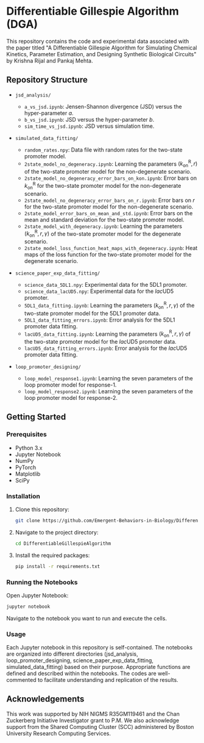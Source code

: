 # Differentiable Gillespie Algorithm (DGA)

This repository contains the code and experimental data associated with the paper titled "A Differentiable Gillespie Algorithm for Simulating Chemical Kinetics, Parameter Estimation, and Designing Synthetic Biological Circuits" by Krishna Rijal and Pankaj Mehta.

## Repository Structure

- `jsd_analysis/`
  - `a_vs_jsd.ipynb`: Jensen-Shannon divergence (JSD) versus the hyper-parameter $a$.
  - `b_vs_jsd.ipynb`: JSD versus the hyper-parameter $b$. 
  - `sim_time_vs_jsd.ipynb`: JSD versus simulation time.

- `simulated_data_fitting/`
  - `random_rates.npy`: Data file with random rates for the two-state promoter model.
  - `2state_model_no_degeneracy.ipynb`: Learning the parameters $\left(k_{\text{on}}^{\text{R}}, r\right)$ of the two-state promoter model for the non-degenerate scenario.
  - `2state_model_no_degeneracy_error_bars_on_kon.ipynb`: Error bars on $k_{\text{on}}^{\text{R}}$ for the two-state promoter model for the non-degenerate scenario.
  - `2state_model_no_degeneracy_error_bars_on_r.ipynb`: Error bars on $r$ for the two-state promoter model for the non-degenerate scenario.
  - `2state_model_error_bars_on_mean_and_std.ipynb`: Error bars on the mean and standard deviation for the two-state promoter model.
  - `2state_model_with_degeneracy.ipynb`: Learning the parameters $\left(k_{\text{on}}^{\text{R}}, r, \gamma \right)$  of the two-state promoter model for the degenerate scenario.
  - `2state_model_loss_function_heat_maps_with_degeneracy.ipynb`: Heat maps of the loss function for the two-state promoter model for the degenerate scenario.

- `science_paper_exp_data_fitting/`
  - `science_data_5DL1.npy`: Experimental data for the 5DL1 promoter.
  - `science_data_lacUD5.npy`: Experimental data for the *lac*UD5 promoter.
  - `5DL1_data_fitting.ipynb`: Learning the parameters $\left(k_{\text{on}}^{\text{R}}, r, \gamma\right)$ of the two-state promoter model for the 5DL1 promoter data.
  - `5DL1_data_fitting_errors.ipynb`: Error analysis for the 5DL1 promoter data fitting.
  - `lacUD5_data_fitting.ipynb`: Learning the parameters $\left(k_{\text{on}}^{\text{R}}, r, \gamma \right)$ of the two-state promoter model for the *lac*UD5 promoter data.
  - `lacUD5_data_fitting_errors.ipynb`: Error analysis for the *lac*UD5 promoter data fitting.

- `loop_promoter_designing/`
  - `loop_model_response1.ipynb`: Learning the seven parameters of the loop promoter model for response-1.
  - `loop_model_response2.ipynb`: Learning the seven parameters of the loop promoter model for response-2.

## Getting Started

### Prerequisites

- Python 3.x
- Jupyter Notebook
- NumPy
- PyTorch
- Matplotlib
- SciPy

### Installation

1. Clone this repository:
    ```bash
    git clone https://github.com/Emergent-Behaviors-in-Biology/DifferentiableGillespieAlgorithm.git
    ```

2. Navigate to the project directory:
    ```bash
    cd DifferentiableGillespieAlgorithm
    ```

3. Install the required packages:
    ```bash
    pip install -r requirements.txt
    ```

### Running the Notebooks

Open Jupyter Notebook:
```bash
jupyter notebook
```

Navigate to the notebook you want to run and execute the cells.

###  **Usage**

Each Jupyter notebook in this repository is self-contained. The notebooks are organized into different directories (jsd_analysis, loop_promoter_designing, science_paper_exp_data_fitting, simulated_data_fitting) based on their purpose. Appropriate functions are defined and described within the notebooks. The codes are well-commented to facilitate understanding and replication of the results.

## **Acknowledgements**

This work was supported by NIH NIGMS R35GM119461 and the Chan Zuckerberg Initiative Investigator grant to P.M. We also acknowledge support from the Shared Computing Cluster (SCC) administered by Boston University Research Computing Services.
